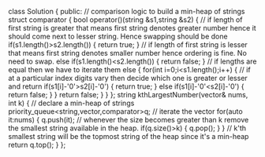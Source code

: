 class Solution {
public:
// comparison logic to build a min-heap of strings
struct comparator {
bool operator()(string &s1,string &s2) {
// if length of first string is greater that means first string denotes greater number hence it should come next to lesser string. Hence swapping should be done
if(s1.length()>s2.length()) {
return true;
}
// if length of first string is lesser that means first string denotes smaller number hence ordering is fine. No need to swap.
else if(s1.length()<s2.length()) {
return false;
}
// if lengths are equal then we have to iterate them
else {
for(int i=0;i<s1.length();i++) {
// if at a particular index digits vary then decide which one is greater or lesser and return
if(s1[i]-'0'>s2[i]-'0') {
return true;
}
else if(s1[i]-'0'<s2[i]-'0') {
return false;
}
}
return false;
}
}
};
string kthLargestNumber(vector<string>& nums, int k) {
// declare a min-heap of strings
priority_queue<string,vector<string>,comparator>q;
// iterate the vector
for(auto it:nums) {
q.push(it);
// whenever the size becomes greater than k remove the smallest string available in the heap.
if(q.size()>k) {
q.pop();
}
}
// k'th smallest string will be the topmost string of the heap since it's a min-heap
return q.top();
}
};